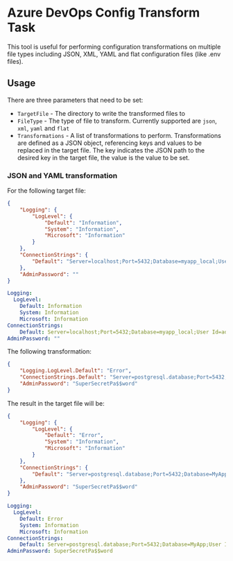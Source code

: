 # Azure DevOps Config Transform Task

This tool is useful for performing configuration transformations on multiple file types including JSON, XML, YAML and flat configuration files (like .env files).

## Usage

There are three parameters that need to be set:

- `TargetFile` - The directory to write the transformed files to
- `FileType` - The type of file to transform. Currently supported are `json`, `xml`, `yaml` and `flat`
- `Transformations` - A list of transformations to perform. Transformations are defined as a JSON object, referencing keys and values to be
    replaced in the target file. The key indicates the JSON path to the desired key in the target file, the value is the value to be set.

### JSON and YAML transformation

For the following target file:

```json
{
    "Logging": {
        "LogLevel": {
            "Default": "Information",
            "System": "Information",
            "Microsoft": "Information"
        }
    },
    "ConnectionStrings": {
        "Default": "Server=localhost;Port=5432;Database=myapp_local;User Id=admin;Password=admin;"
    },
    "AdminPassword": ""
}
```

```yaml
Logging:
  LogLevel:
    Default: Information
    System: Information
    Microsoft: Information
ConnectionStrings:
    Default: Server=localhost;Port=5432;Database=myapp_local;User Id=admin;Password=admin;
AdminPassword: ""
```



The following transformation:

```json
{
    "Logging.LogLevel.Default": "Error",
    "ConnectionStrings.Default": "Server=postgresql.database;Port=5432;Database=MyApp;User Id=admin;Password=SecretPa$$word;",
    "AdminPassword": "SuperSecretPa$$word"
}
```

The result in the target file will be:

```json
{
    "Logging": {
        "LogLevel": {
            "Default": "Error",
            "System": "Information",
            "Microsoft": "Information"
        }
    },
    "ConnectionStrings": {
        "Default": "Server=postgresql.database;Port=5432;Database=MyApp;User Id=admin;Password=SecretPa$$word;"
    },
    "AdminPassword": "SuperSecretPa$$word"
}
```

```yaml
Logging:
  LogLevel:
    Default: Error
    System: Information
    Microsoft: Information
ConnectionStrings:
    Default: Server=postgresql.database;Port=5432;Database=MyApp;User Id=admin;Password=SecretPa$$word;
AdminPassword: SuperSecretPa$$word
```
